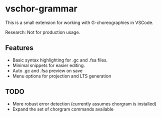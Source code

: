 # vschor-grammar

This is a small extension for working with G-choreographies in VSCode.

Research: Not for production usage.

## Features

* Basic syntax highlighting for .gc and .fsa files.
* Minimal snippets for easier editing.
* Auto .gc and .fsa preview on save
* Menu options for projection and LTS generation

## TODO
* More robust error detection (currently assumes chorgram is installed)
* Expand the set of chorgram commands available 